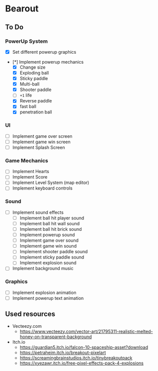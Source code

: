 # Bearout


## To Do

### PowerUp System

- [x] Set different powerup graphics
- [*] Implement powerup mechanics
    - [x] Change size
    - [x] Exploding ball
    - [x] Sticky paddle
    - [x] Multi-ball
    - [x] Shooter paddle
    - [ ] `+1` life
    - [x] Reverse paddle
    - [x] fast ball
    - [x] penetration ball

### UI

- [ ] Implement game over screen
- [ ] Implement game win screen
- [ ] Implement Splash Screen

### Game Mechanics

- [ ] Implement Hearts
- [ ] Implement Score
- [ ] Implement Level System (map editor)
- [ ] Implement keyboard controls

### Sound

- [ ] Implement sound effects
    - [ ] Implement ball hit player sound
    - [ ] Implement ball hit wall sound
    - [ ] Implement ball hit brick sound
    - [ ] Implement powerup sound
    - [ ] Implement game over sound
    - [ ] Implement game win sound
    - [ ] Implement shooter paddle sound
    - [ ] Implement sticky paddle sound
    - [ ] Implement explosion sound
- [ ] Implement background music

### Graphics

- [ ] Implement explosion animation
- [ ] Implement powerup text animation

## Used resources

- Vecteezy.com
    - https://www.vecteezy.com/vector-art/21795311-realistic-melted-honey-on-transparent-background
- Itch.io
    - https://guardian5.itch.io/falcon-10-spaceship-asset?download
    - https://petraheim.itch.io/breakout-pixelart
    - https://screamingbrainstudios.itch.io/tinybreakoutpack
    - https://xyezawr.itch.io/free-pixel-effects-pack-4-explosions
